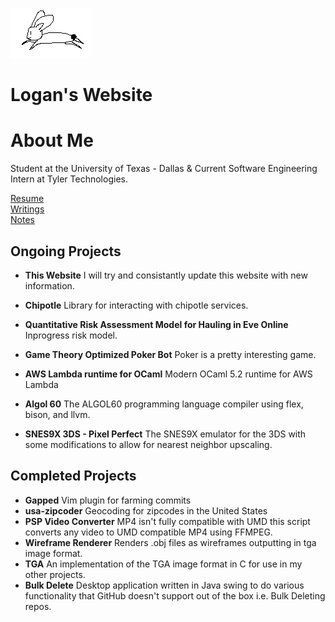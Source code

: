 ![](./static/rabbit.png)


# Logan's Website


# About Me

Student at the University of Texas - Dallas & Current Software
Engineering Intern at Tyler Technologies.

[Resume](./static/Resume.pdf)<br/>
[Writings](./writings.md)<br/>
[Notes](https://loganlieou.github.io/Fall2024)<br/>

## Ongoing Projects

- **This Website**
    I will try and consistantly update this website with new information.

- **Chipotle**
    Library for interacting with chipotle services.

- **Quantitative Risk Assessment Model for Hauling in Eve Online**
    Inprogress risk model.

- **Game Theory Optimized Poker Bot**
    Poker is a pretty interesting game.

- **AWS Lambda runtime for OCaml**
    Modern OCaml 5.2 runtime for AWS Lambda

- **Algol 60**
    The ALGOL60 programming language compiler using flex, bison, and llvm.

- **SNES9X 3DS - Pixel Perfect**
    The SNES9X emulator for the 3DS with some modifications to allow for
    nearest neighbor upscaling.


## Completed Projects
- **Gapped**
    Vim plugin for farming commits
- **usa-zipcoder**
    Geocoding for zipcodes in the United States
- **PSP Video Converter**
    MP4 isn't fully compatible with UMD this script converts any video
    to UMD compatible MP4 using FFMPEG.
- **Wireframe Renderer**
    Renders .obj files as wireframes outputting in tga image format.
- **TGA**
    An implementation of the TGA image format in C for use in my other
    projects.
- **Bulk Delete**
    Desktop application written in Java swing to do various
    functionality that GitHub doesn't support out of the box i.e. Bulk
    Deleting repos.